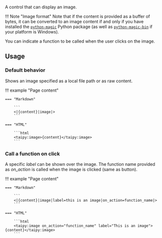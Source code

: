 A control that can display an image.

!!! Note "Image format"
    Note that if the content is provided as a buffer of bytes, it can be converted
    to an image content if and only if you have installed the
    [`python-magic`](https://pypi.org/project/python-magic/) Python package (as well
    as [`python-magic-bin`](https://pypi.org/project/python-magic-bin/) if your
    platform is Windows).

You can indicate a function to be called when the user clicks on the image.

## Usage

### Default behavior

Shows an image specified as a local file path or as raw content.

!!! example "Page content"

    === "Markdown"

        ```
        <|{content}|image|>
        ```
  
    === "HTML"

        ```html
        <taipy:image>{content}</taipy:image>
        ```

### Call a function on click

A specific _label_ can be shown over the image. 
The function name provided as _on_action_ is called when the image is clicked (same as button).

!!! example "Page content"

    === "Markdown"

        ```
        <|{content}|image|label=this is an image|on_action=function_name|>
        ```
  
    === "HTML"

        ```html
        <taipy:image on_action="function_name" label="This is an image">{content}</taipy:image>
        ```
